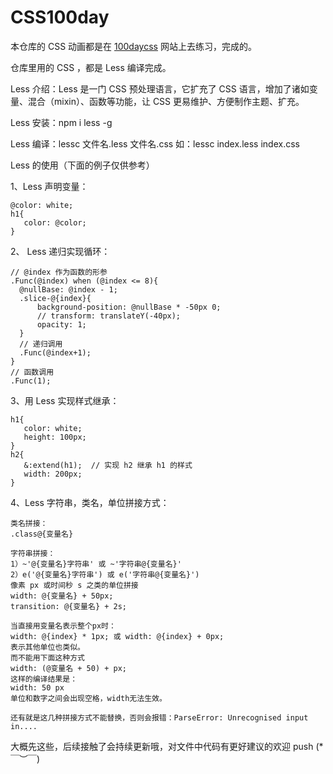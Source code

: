 # CSS100day

本仓库的 CSS 动画都是在 [100daycss](https://100dayscss.com/) 网站上去练习，完成的。

仓库里用的 CSS ，都是 Less 编译完成。

Less 介绍：Less 是一门 CSS 预处理语言，它扩充了 CSS 语言，增加了诸如变量、混合（mixin）、函数等功能，让 CSS 更易维护、方便制作主题、扩充。

Less 安装：npm i less -g

Less 编译：lessc 文件名.less 文件名.css 如：lessc index.less index.css

Less 的使用（下面的例子仅供参考）

1、Less 声明变量：

```
@color: white;
h1{
   color: @color;
}
```

2、 Less 递归实现循环：
```
// @index 作为函数的形参
.Func(@index) when (@index <= 8){
  @nullBase: @index - 1;
  .slice-@{index}{
      background-position: @nullBase * -50px 0;
      // transform: translateY(-40px);
      opacity: 1;
  }
  // 递归调用
  .Func(@index+1);
}
// 函数调用
.Func(1);

```

3、用 Less 实现样式继承：
```
h1{
   color: white;
   height: 100px;
}
h2{
   &:extend(h1);  // 实现 h2 继承 h1 的样式
   width: 200px;
}
```
4、Less 字符串，类名，单位拼接方式：
```
类名拼接：
.class@{变量名}

字符串拼接：
1）~'@{变量名}字符串' 或 ~'字符串@{变量名}'
2）e('@{变量名}字符串') 或 e('字符串@{变量名}')
像素 px 或时间秒 s 之类的单位拼接
width: @{变量名} + 50px;
transition: @{变量名} + 2s;

当直接用变量名表示整个px时：
width: @{index} * 1px; 或 width: @{index} + 0px;
表示其他单位也类似。
而不能用下面这种方式
width: (@变量名 + 50) + px;
这样的编译结果是：
width: 50 px
单位和数字之间会出现空格，width无法生效。

还有就是这几种拼接方式不能替换，否则会报错：ParseError: Unrecognised input in....
```
大概先这些，后续接触了会持续更新哦，对文件中代码有更好建议的欢迎 push (*￣︶￣)
